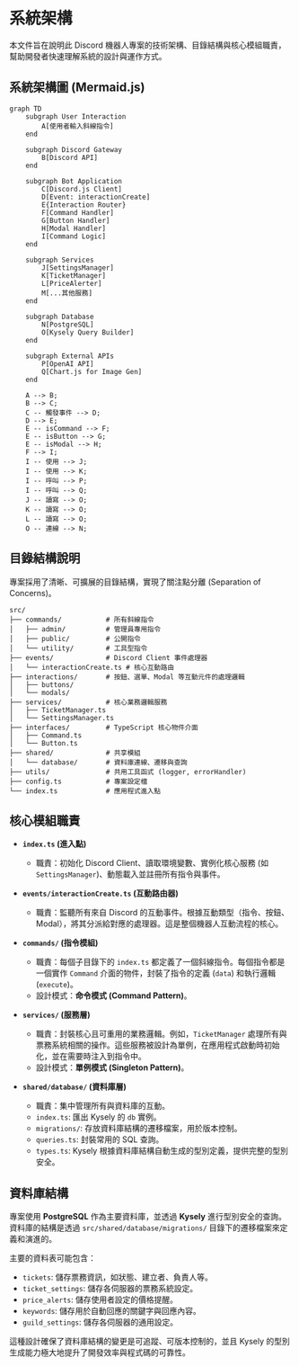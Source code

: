 # 系統架構

本文件旨在說明此 Discord 機器人專案的技術架構、目錄結構與核心模組職責，幫助開發者快速理解系統的設計與運作方式。

## 系統架構圖 (Mermaid.js)

```mermaid
graph TD
    subgraph User Interaction
        A[使用者輸入斜線指令]
    end

    subgraph Discord Gateway
        B[Discord API]
    end

    subgraph Bot Application
        C[Discord.js Client]
        D[Event: interactionCreate]
        E{Interaction Router}
        F[Command Handler]
        G[Button Handler]
        H[Modal Handler]
        I[Command Logic]
    end

    subgraph Services
        J[SettingsManager]
        K[TicketManager]
        L[PriceAlerter]
        M[...其他服務]
    end

    subgraph Database
        N[PostgreSQL]
        O[Kysely Query Builder]
    end

    subgraph External APIs
        P[OpenAI API]
        Q[Chart.js for Image Gen]
    end

    A --> B;
    B --> C;
    C -- 觸發事件 --> D;
    D --> E;
    E -- isCommand --> F;
    E -- isButton --> G;
    E -- isModal --> H;
    F --> I;
    I -- 使用 --> J;
    I -- 使用 --> K;
    I -- 呼叫 --> P;
    I -- 呼叫 --> Q;
    J -- 讀寫 --> O;
    K -- 讀寫 --> O;
    L -- 讀寫 --> O;
    O -- 連線 --> N;
```

## 目錄結構說明

專案採用了清晰、可擴展的目錄結構，實現了關注點分離 (Separation of Concerns)。

```
src/
├── commands/           # 所有斜線指令
│   ├── admin/          # 管理員專用指令
│   ├── public/         # 公開指令
│   └── utility/        # 工具型指令
├── events/             # Discord Client 事件處理器
│   └── interactionCreate.ts # 核心互動路由
├── interactions/       # 按鈕、選單、Modal 等互動元件的處理邏輯
│   ├── buttons/
│   └── modals/
├── services/           # 核心業務邏輯服務
│   ├── TicketManager.ts
│   └── SettingsManager.ts
├── interfaces/         # TypeScript 核心物件介面
│   ├── Command.ts
│   └── Button.ts
├── shared/             # 共享模組
│   └── database/       # 資料庫連線、遷移與查詢
├── utils/              # 共用工具函式 (logger, errorHandler)
├── config.ts           # 專案設定檔
└── index.ts            # 應用程式進入點
```

## 核心模組職責

*   **`index.ts` (進入點)**
    *   職責：初始化 Discord Client、讀取環境變數、實例化核心服務 (如 `SettingsManager`)、動態載入並註冊所有指令與事件。

*   **`events/interactionCreate.ts` (互動路由器)**
    *   職責：監聽所有來自 Discord 的互動事件。根據互動類型（指令、按鈕、Modal），將其分派給對應的處理器。這是整個機器人互動流程的核心。

*   **`commands/` (指令模組)**
    *   職責：每個子目錄下的 `index.ts` 都定義了一個斜線指令。每個指令都是一個實作 `Command` 介面的物件，封裝了指令的定義 (`data`) 和執行邏輯 (`execute`)。
    *   設計模式：**命令模式 (Command Pattern)**。

*   **`services/` (服務層)**
    *   職責：封裝核心且可重用的業務邏輯。例如，`TicketManager` 處理所有與票務系統相關的操作。這些服務被設計為單例，在應用程式啟動時初始化，並在需要時注入到指令中。
    *   設計模式：**單例模式 (Singleton Pattern)**。

*   **`shared/database/` (資料庫層)**
    *   職責：集中管理所有與資料庫的互動。
    *   `index.ts`: 匯出 Kysely 的 `db` 實例。
    *   `migrations/`: 存放資料庫結構的遷移檔案，用於版本控制。
    *   `queries.ts`: 封裝常用的 SQL 查詢。
    *   `types.ts`: Kysely 根據資料庫結構自動生成的型別定義，提供完整的型別安全。

## 資料庫結構

專案使用 **PostgreSQL** 作為主要資料庫，並透過 **Kysely** 進行型別安全的查詢。資料庫的結構是透過 `src/shared/database/migrations/` 目錄下的遷移檔案來定義和演進的。

主要的資料表可能包含：

*   `tickets`: 儲存票務資訊，如狀態、建立者、負責人等。
*   `ticket_settings`: 儲存各伺服器的票務系統設定。
*   `price_alerts`: 儲存使用者設定的價格提醒。
*   `keywords`: 儲存用於自動回應的關鍵字與回應內容。
*   `guild_settings`: 儲存各伺服器的通用設定。

這種設計確保了資料庫結構的變更是可追蹤、可版本控制的，並且 Kysely 的型別生成能力極大地提升了開發效率與程式碼的可靠性。